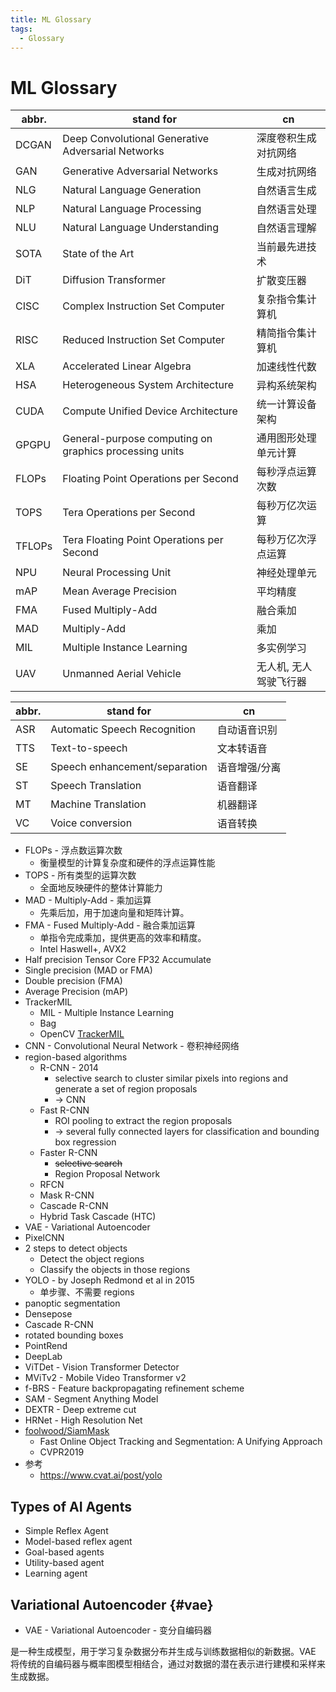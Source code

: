```yaml
---
title: ML Glossary
tags:
  - Glossary
---
```


# ML Glossary

| abbr.  | stand for                                              | cn                     |
| ------ | ------------------------------------------------------ | ---------------------- |
| DCGAN  | Deep Convolutional Generative Adversarial Networks     | 深度卷积生成对抗网络   |
| GAN    | Generative Adversarial Networks                        | 生成对抗网络           |
| NLG    | Natural Language Generation                            | 自然语言生成           |
| NLP    | Natural Language Processing                            | 自然语言处理           |
| NLU    | Natural Language Understanding                         | 自然语言理解           |
| SOTA   | State of the Art                                       | 当前最先进技术         |
| DiT    | Diffusion Transformer                                  | 扩散变压器             |
| CISC   | Complex Instruction Set Computer                       | 复杂指令集计算机       |
| RISC   | Reduced Instruction Set Computer                       | 精简指令集计算机       |
| XLA    | Accelerated Linear Algebra                             | 加速线性代数           |
| HSA    | Heterogeneous System Architecture                      | 异构系统架构           |
| CUDA   | Compute Unified Device Architecture                    | 统一计算设备架构       |
| GPGPU  | General-purpose computing on graphics processing units | 通用图形处理单元计算   |
| FLOPs  | Floating Point Operations per Second                   | 每秒浮点运算次数       |
| TOPS   | Tera Operations per Second                             | 每秒万亿次运算         |
| TFLOPs | Tera Floating Point Operations per Second              | 每秒万亿次浮点运算     |
| NPU    | Neural Processing Unit                                 | 神经处理单元           |
| mAP    | Mean Average Precision                                 | 平均精度               |
| FMA    | Fused Multiply-Add                                     | 融合乘加               |
| MAD    | Multiply-Add                                           | 乘加                   |
| MIL    | Multiple Instance Learning                             | 多实例学习             |
| UAV    | Unmanned Aerial Vehicle                                | 无人机, 无人驾驶飞行器 |

| abbr. | stand for                     | cn            |
| ----- | ----------------------------- | ------------- |
| ASR   | Automatic Speech Recognition  | 自动语音识别  |
| TTS   | Text-to-speech                | 文本转语音    |
| SE    | Speech enhancement/separation | 语音增强/分离 |
| ST    | Speech Translation            | 语音翻译      |
| MT    | Machine Translation           | 机器翻译      |
| VC    | Voice conversion              | 语音转换      |

- FLOPs - 浮点数运算次数
  - 衡量模型的计算复杂度和硬件的浮点运算性能
- TOPS - 所有类型的运算次数
  - 全面地反映硬件的整体计算能力
- MAD - Multiply-Add - 乘加运算
  - 先乘后加，用于加速向量和矩阵计算。
- FMA - Fused Multiply-Add - 融合乘加运算
  - 单指令完成乘加，提供更高的效率和精度。
  - Intel Haswell+, AVX2
- Half precision Tensor Core FP32 Accumulate
- Single precision (MAD or FMA)
- Double precision (FMA)
- Average Precision (mAP)
- TrackerMIL
  - MIL - Multiple Instance Learning
  - Bag
  - OpenCV [TrackerMIL](https://docs.opencv.org/4.x/d0/d26/classcv_1_1TrackerMIL.html)
- CNN - Convolutional Neural Network - 卷积神经网络
- region-based algorithms
  - R-CNN - 2014
    - selective search to cluster similar pixels into regions and generate a set of region proposals
    - -> CNN
  - Fast R-CNN
    - ROI pooling to extract the region proposals
    - -> several fully connected layers for classification and bounding box regression
  - Faster R-CNN
    - ~~selective search~~
    - Region Proposal Network
  - RFCN
  - Mask R-CNN
  - Cascade R-CNN
  - Hybrid Task Cascade (HTC)
- VAE - Variational Autoencoder
- PixelCNN
- 2 steps to detect objects
  - Detect the object regions
  - Classify the objects in those regions
- YOLO - by Joseph Redmond et al in 2015
  - 单步骤、不需要 regions
- panoptic segmentation
- Densepose
- Cascade R-CNN
- rotated bounding boxes
- PointRend
- DeepLab
- ViTDet - Vision Transformer Detector
- MViTv2 - Mobile Video Transformer v2
- f-BRS - Feature backpropagating refinement scheme
- SAM - Segment Anything Model
- DEXTR - Deep extreme cut
- HRNet - High Resolution Net
- [foolwood/SiamMask](https://github.com/foolwood/SiamMask)
  - Fast Online Object Tracking and Segmentation: A Unifying Approach
  - CVPR2019
- 参考
  - https://www.cvat.ai/post/yolo

## Types of AI Agents

- Simple Reflex Agent
- Model-based reflex agent
- Goal-based agents
- Utility-based agent
- Learning agent

## Variational Autoencoder {#vae}

- VAE - Variational Autoencoder - 变分自编码器

是一种生成模型，用于学习复杂数据分布并生成与训练数据相似的新数据。VAE 将传统的自编码器与概率图模型相结合，通过对数据的潜在表示进行建模和采样来生成数据。
